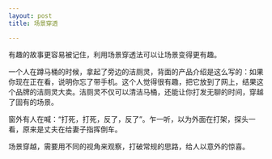 ```yaml
---
layout: post
title: 场景穿透

---
```

有趣的故事更容易被记住，利用场景穿透法可以让场景变得更有趣。

一个人在蹲马桶的时候，拿起了旁边的洁厕灵，背面的产品介绍是这么写的：如果你现在正在看，说明你忘了带手机。这个人觉得很有趣，把它放到了网上，结果这个品牌的洁厕灵大卖。洁厕灵不仅可以清洁马桶，还能让你打发无聊的时间，穿越了固有的场景。

窗外有人在喊：“打死，打死，反了，反了”。乍一听，以为外面在打架，探头一看，原来是丈夫在给妻子指挥倒车。

场景穿越，需要用不同的视角来观察，打破常规的思路，给人以意外的惊喜。